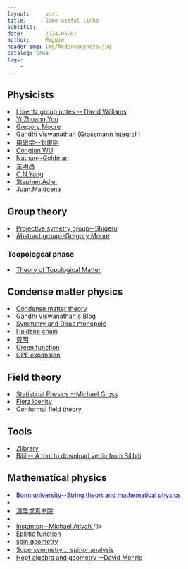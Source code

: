 ```yaml
---
layout:     post
title:      Some useful links  
subtitle:   
date:       2024-05-01
author:     Maggie
header-img: img/Andersonphoto.jpg
catalog: true
tags:
    - 
---
```





## Physicists

<li><a href="https://public.websites.umich.edu/~williams/"> 
Lorentz group notes -- David Williams
</a></li>


<li><a href="https://everettyou.github.io/research/"> 
Yi Zhuang You
</a></li>

<li><a href="https://www.physics.rutgers.edu/~gmoore/"> 
Gregory Moore
</a></li>

<li><a href="https://gandhiviswanathan.wordpress.com/2018/10/16/berezin-integration-of-grassmann-variables/"> 
Gandhi Viswanathan (Grassmann integral )
</a></li>

<li><a href="https://pld.nju.edu.cn/"> 
电磁学--刘俊明
</a></li>


<li><a href="https://wucj.lab.westlake.edu.cn/"> 
Congjun WU
</a></li>


<li><a href="https://www.nathan-goldman-physics.com/"> 
Nathan--Goldman
</a></li>

<li><a href="https://phy.ntnu.edu.tw/~changmc/"> 
车明昌
</a></li>


<li>
<a href="http://insti.physics.sunysb.edu/ITP/symmetries-99/program.html"> 
C.N.Yang 
</a></li>


<li>
<a href="https://www.ias.edu/sns/adler"> 
Stephen.Adler
</a></li>


<li>
<a href="https://www.ias.edu/sns/malda"> 
Juan.Maldcena
</a></li>




## Group theory

<li><a href="https://www.math.nagoya-u.ac.jp/~yamagami/"> 
Projective symetry group--Shigeru
</a></li>

<li><a href="https://www.physics.rutgers.edu/~gmoore/618Spring2018/"> 
Abstract group--Gregory Moore
</a></li>

### Toopologcal phase
<li><a href="https://grushingroup.cnrs.fr/lectures-and-resources/physics_lectures/"> 
Theory of Topological Matter
</a></li>

## Condense matter physics


<li><a href="https://people.phys.ethz.ch/~ivanov/cmt/1213/"> 
Condense matter theory
</a></li>

<li><a href="https://gandhiviswanathan.wordpress.com/2018/10/16/berezin-integration-of-grassmann-variables/"> 
Gandhi Viswanathan's Blog
</a></li>


<li><a href="https://galileoandeinstein.phys.virginia.edu/Elec_Mag/2022_Lectures/EM_44_Symmetries_Monopole.html"> 
Symmetry and Dirac monopole
</a></li>


<li><a href="https://zhuanlan.zhihu.com/p/23690915"> 
Haldane chain 
</a></li>

<li><a href="http://home.ustc.edu.cn/~lxsphys/index.html"> 
龚明
</a></li>

<li><a href="https://www.tkm.kit.edu/downloads/ss2016_tkm2/TKM2_9.pdf"> 
Green function 
</a></li>

<li><a href="https://www.physics.umd.edu/courses/Phys851/"> 
OPE expansion 
</a></li>


## Field theory 



<li><a href="http://hitoshi.berkeley.edu/230A/"> 
Statistical Physics --Michael Gross
</a></li>

<li><a href="https://professores.ift.unesp.br/ricardo.matheus/files/courses/2020tqc1/"> 
Fierz idenity
</a></li>

<li><a href="https://conf.itp.phys.ethz.ch/esi-school/lecture-notes.html"> 
Conformal field theory
</a></li>


## Tools



<li><a href="https://zh.z-library.se/s/?q=Symmetry%2C+Representations%2C+and+Invariants+%F0%9F%94%8D"> 
Zlibrary
</a></li>

<li><a href="https://pypi.org/project/bilili/"> 
Bilili-- A tool to download vedio from Bilibili
</a></li>

## Mathematical physics

<li>
<a href="http://www.th.physik.uni-bonn.de/klemm/teaching.php"> 
<span style="color: blue;">  Bonn university--String theort and mathematical physics
</a>
<li>


<li>
<a href="http://archive.ymsc.tsinghua.edu.cn/"> 
清华求真书院
</a>
<li>


<li>
<a href="
https://celebratio.org/Atiyah_MF/article/41/">
Instanton--Michael Atiyah
</a>
/li>


<li>
<a href="
https://mymatexnotes.blogspot.com/2023/01/infinite-series-involving-sech2n-pi-s.html?m=1">
Epllitic function
</a>
</li>



<li>
<a href="
https://nicolas-ginoux.perso.math.cnrs.fr/">
spin geometry
</a>
</li>


<li>
<a href="
https://www.math.ucla.edu/~vsv/papers/ch6.pdf">
Supersymmetry ，spinor analysis
</a>
</li>


<li>
<a href="
https://pi.math.cornell.edu/~dmehrle/notes/">
Hopf algebra and geometry --David Mehrle
</a>
</li>